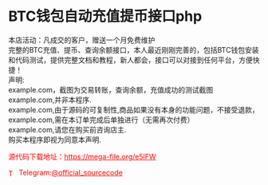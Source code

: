 # BTC钱包自动充值提币接口php

本店活动：凡成交的客户，赠送一个月免费维护<br>完整的BTC充值、提币、查询余额接口，本人最近刚刚完善的，包括BTC钱包安装和代码测试，提供完整文档和教程，新人都会，接口可以对接到任何平台，方便快捷！<br>声明:<br>example.com，截图为交易转账，查询余额，充值成功的测试截图<br>example.com,并非本程序.<br>example.com,由于源码的可复制性,商品如果没有本身的功能问题，不接受退款，example.com,需在本订单完成后单独进行（无需再次付费）<br>example.com,请您在购买前咨询店主.<br>购买本程序即视为同意本声明.<br>


<p style="color: red;">源代码下载地址：<a href="https://mega-file.org/e5lFW" style="color: red;">https://mega-file.org/e5lFW</a></p><p style="color: red;"><img src="https://cdn-icons-png.flaticon.com/512/2111/2111646.png" alt="Telegram Icon" style="width: 16px; vertical-align: middle; margin-right: 5px;">Telegram:<a href="https://t.me/official_sourcecode" style="color: red;">@official_sourcecode</a></p>